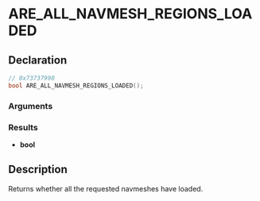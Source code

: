 # ARE_ALL_NAVMESH_REGIONS_LOADED

## Declaration
```cpp
// 0x73737990
bool ARE_ALL_NAVMESH_REGIONS_LOADED();
```

### Arguments

### Results
- **bool**

## Description
Returns whether all the requested navmeshes have loaded.